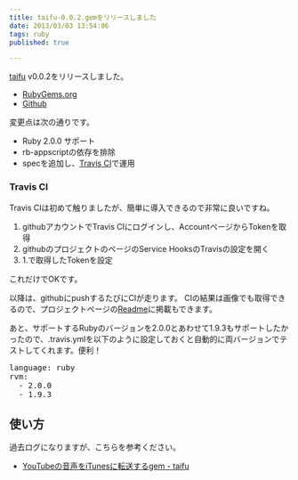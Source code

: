 ```yaml
---
title: taifu-0.0.2.gemをリリースしました
date: 2013/03/03 13:54:06
tags: ruby
published: true

---
```


[taifu](http://rubygems.org/gems/taifu) v0.0.2をリリースしました。

- [RubyGems.org](http://rubygems.org/gems/taifu)
- [Github](https://github.com/katsuma/taifu)

変更点は次の通りです。

- Ruby 2.0.0 サポート
- rb-appscriptの依存を排除
- specを追加し、[Travis CI](https://travis-ci.org/katsuma/taifu)で運用

### Travis CI
Travis CIは初めて触りましたが、簡単に導入できるので非常に良いですね。

1. githubアカウントでTravis CIにログインし、AccountページからTokenを取得
2. githubのプロジェクトのページのService HooksのTravisの設定を開く
3. 1.で取得したTokenを設定

これだけでOKです。

以降は、githubにpushするたびにCIが走ります。
CIの結果は画像でも取得できるので、プロジェクトページの[Readme](https://github.com/katsuma/taifu)に掲載もできます。

あと、サポートするRubyのバージョンを2.0.0とあわせて1.9.3もサポートしたかったので、.travis.ymlを以下のように設定しておくと自動的に両バージョンでテストしてくれます。便利！

<pre>
language: ruby
rvm:
  - 2.0.0
  - 1.9.3
</pre>

## 使い方
過去ログになりますが、こちらを参考ください。

- [YouTubeの音声をiTunesに転送するgem - taifu](http://blog.katsuma.tv/2012/09/gem-taifu.html)


